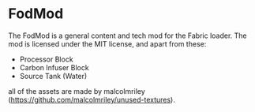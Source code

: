 # FodMod
The FodMod is a general content and tech mod for the Fabric loader.
The mod is licensed under the MIT license, and apart from these:
- Processor Block
- Carbon Infuser Block
- Source Tank (Water)


all of the assets are made by malcolmriley (https://github.com/malcolmriley/unused-textures).
